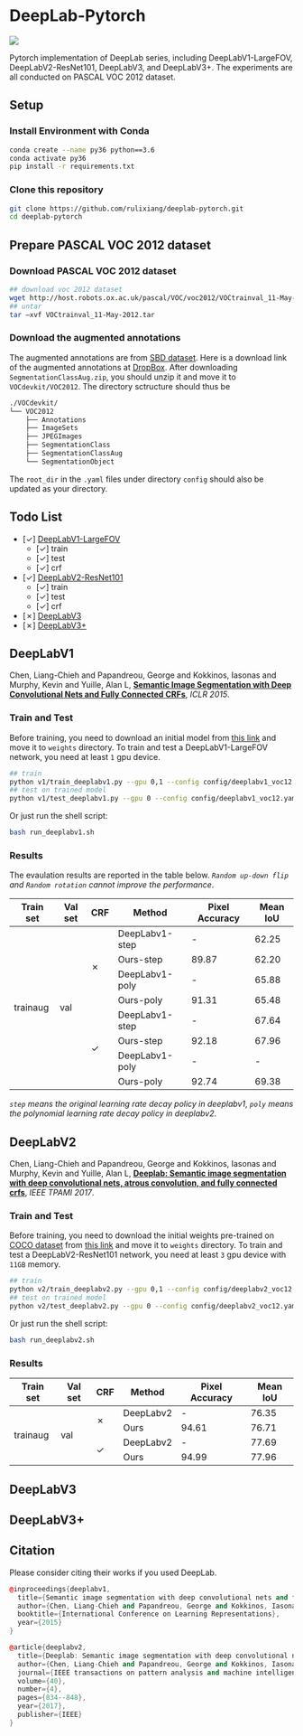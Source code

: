 # DeepLab-Pytorch

![](https://img.shields.io/badge/Language-Python-blue.svg)

Pytorch implementation of DeepLab series, including DeepLabV1-LargeFOV, DeepLabV2-ResNet101, DeepLabV3, and DeepLabV3+. The experiments are all conducted on PASCAL VOC 2012 dataset.

## Setup

### Install Environment with Conda
``` bash
conda create --name py36 python==3.6
conda activate py36
pip install -r requirements.txt
```
### Clone this repository
``` bash
git clone https://github.com/rulixiang/deeplab-pytorch.git
cd deeplab-pytorch
```

## Prepare PASCAL VOC 2012 dataset

### Download PASCAL VOC 2012 dataset

``` bash
## download voc 2012 dataset
wget http://host.robots.ox.ac.uk/pascal/VOC/voc2012/VOCtrainval_11-May-2012.tar
## untar
tar –xvf VOCtrainval_11-May-2012.tar
```
### Download the augmented annotations
The augmented annotations are from [SBD dataset](http://home.bharathh.info/pubs/codes/SBD/download.html). Here is a download link of the augmented annotations at
[DropBox](https://www.dropbox.com/s/oeu149j8qtbs1x0/SegmentationClassAug.zip?dl=0). After downloading ` SegmentationClassAug.zip `, you should unzip it and move it to `VOCdevkit/VOC2012`. The directory sctructure should thus be 

``` bash
./VOCdevkit/
└── VOC2012
    ├── Annotations
    ├── ImageSets
    ├── JPEGImages
    ├── SegmentationClass
    ├── SegmentationClassAug
    └── SegmentationObject
```
The `root_dir` in the `.yaml` files under directory `config` should also be updated as your directory.

## Todo List
- [&#10003;] [DeepLabV1-LargeFOV](#DeepLabV1)
  - [&#10003;] train
  - [&#10003;] test
  - [&#10003;] crf
- [&#10003;] [DeepLabV2-ResNet101](#DeepLabV2)
  - [&#10003;] train
  - [&#10003;] test
  - [&#10003;] crf 
- [&#10007;] [DeepLabV3](#DeepLabV3)
- [&#10007;] [DeepLabV3+](#DeepLabV3+)

## DeepLabV1
Chen, Liang-Chieh and Papandreou, George and Kokkinos, Iasonas and Murphy, Kevin and Yuille, Alan L, [**Semantic Image Segmentation with Deep Convolutional Nets and Fully Connected CRFs**](https://arxiv.org/abs/1412.7062), *ICLR 2015*. 
### Train and Test
Before training, you need to download an initial model from [this link](https://github.com/wangleihitcs/DeepLab-V1-PyTorch/blob/master/data/deeplab_largeFOV.pth) and move it to `weights` directory.
To train and test a DeepLabV1-LargeFOV network, you need at least `1` gpu device.

``` bash
## train
python v1/train_deeplabv1.py --gpu 0,1 --config config/deeplabv1_voc12.yaml
## test on trained model
python v1/test_deeplabv1.py --gpu 0 --config config/deeplabv1_voc12.yaml --crf True
```
Or just run the shell script:
``` bash
bash run_deeplabv1.sh
```
### Results
The evaulation results are reported in the table below. *` Random up-down flip ` and ` Random rotation ` cannot improve the performance*.

<table>
<thead>
  <tr>
    <th>Train set</th>
    <th>Val set</th>
    <th>CRF</th>
    <th>Method</th>
    <th>Pixel Accuracy</th>
    <th>Mean IoU</th>
  </tr>
</thead>
<tbody>
  <tr>
    <td rowspan="8">trainaug</td>
    <td rowspan="8">val</td>
    <td rowspan="4">&#10007;</td>
    <td>DeepLabv1-step</td>
    <td>-</td>
    <td>62.25</td>
  </tr>
  <tr>
    <td>Ours-step</td>
    <td>89.87</td>
    <td>62.20</td>
  </tr>
  <tr>
    <td>DeepLabv1-poly</td>
    <td>-</td>
    <td>65.88</td>
  </tr>
  <tr>
    <td>Ours-poly</td>
    <td>91.31</td>
    <td>65.48</td>
  </tr>
  <tr>
    <td rowspan="4">&#10003;</td>
    <td>DeepLabv1-step</td>
    <td>-</td>
    <td>67.64</td>
  </tr>
  <tr>
    <td>Ours-step</td>
    <td>92.18</td>
    <td>67.96</td>
  </tr>
  <tr>
    <td>DeepLabv1-poly</td>
    <td>-</td>
    <td>-</td>
  </tr>
  <tr>
    <td>Ours-poly</td>
    <td>92.74</td>
    <td>69.38</td>
  </tr>
</tbody>
</table>

*`step` means the original learning rate decay policy in deeplabv1*,
*`poly` means the polynomial learning rate decay policy in deeplabv2*.

## DeepLabV2
Chen, Liang-Chieh and Papandreou, George and Kokkinos, Iasonas and Murphy, Kevin and Yuille, Alan L, [**Deeplab: Semantic image segmentation with deep convolutional nets, atrous convolution, and fully connected crfs**](https://arxiv.org/abs/1606.00915), *IEEE TPAMI 2017*.

### Train and Test
Before training, you need to download the initial weights pre-trained on [COCO dataset](https://cocodataset.org/) from [this link](https://drive.google.com/drive/folders/188dmsGNifP5bWHxsJVi84QgWfgYm315a?usp=sharing) and move it to `weights` directory.
To train and test a DeepLabV2-ResNet101 network, you need at least `3` gpu device with `11GB` memory.

``` bash
## train
python v2/train_deeplabv2.py --gpu 0,1 --config config/deeplabv2_voc12.yaml
## test on trained model
python v2/test_deeplabv2.py --gpu 0 --config config/deeplabv2_voc12.yaml --crf True
```
Or just run the shell script:
``` bash
bash run_deeplabv2.sh
```

### Results

<table>
<thead>
  <tr>
    <th>Train set</th>
    <th>Val set</th>
    <th>CRF</th>
    <th>Method</th>
    <th>Pixel Accuracy</th>
    <th>Mean IoU</th>
  </tr>
</thead>
<tbody>
  <tr>
    <td rowspan="4">trainaug</td>
    <td rowspan="4">val</td>
    <td rowspan="2">&#10007;</td>
    <td>DeepLabv2</td>
    <td>-</td>
    <td>76.35</td>
  </tr>
  <tr>
    <td>Ours</td>
    <td>94.61</td>
    <td>76.71</td>
  </tr>
  <tr>
    <td rowspan="2">&#10003;</td>
    <td>DeepLabv2</td>
    <td>-</td>
    <td>77.69</td>
  </tr>
  <tr>
    <td>Ours</td>
    <td>94.99</td>
    <td>77.96</td>
  </tr>
</tbody>
</table>

## DeepLabV3

## DeepLabV3+

## Citation
Please consider citing their works if you used DeepLab.
``` c++
@inproceedings{deeplabv1,
  title={Semantic image segmentation with deep convolutional nets and fully connected crfs},
  author={Chen, Liang-Chieh and Papandreou, George and Kokkinos, Iasonas and Murphy, Kevin and Yuille, Alan L},
  booktitle={International Conference on Learning Representations},
  year={2015}
}

@article{deeplabv2,
  title={Deeplab: Semantic image segmentation with deep convolutional nets, atrous convolution, and fully connected crfs},
  author={Chen, Liang-Chieh and Papandreou, George and Kokkinos, Iasonas and Murphy, Kevin and Yuille, Alan L},
  journal={IEEE transactions on pattern analysis and machine intelligence},
  volume={40},
  number={4},
  pages={834--848},
  year={2017},
  publisher={IEEE}
}
```
